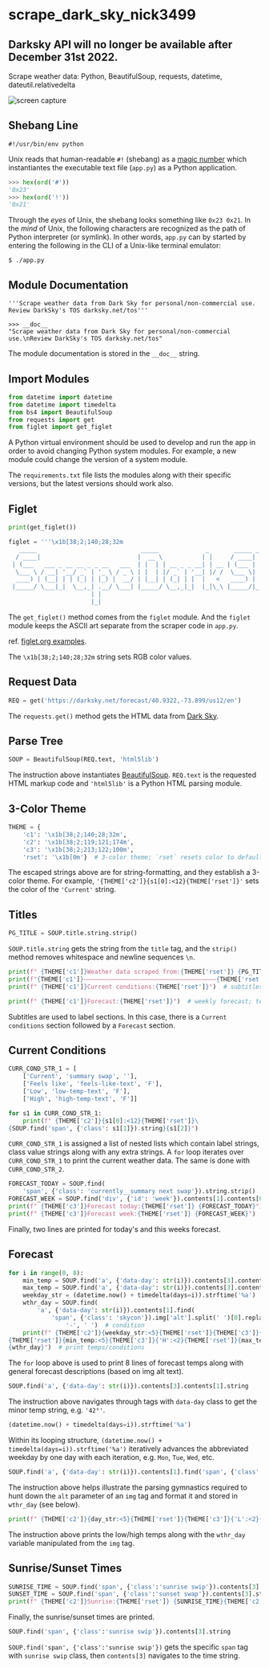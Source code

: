 # scrape_dark_sky_nick3499

## Darksky API will no longer be available after December 31st 2022.

Scrape weather data: Python, BeautifulSoup, requests, datetime, dateutil.relativedelta

![screen capture](screen_capture.png)

## Shebang Line

```shell
#!/usr/bin/env python
```

Unix reads that human-readable `#!` (shebang) as a [magic number](https://en.wikipedia.org/wiki/Shebang_(Unix)#Magic_number) which instantiantes the executable text file (`app.py`) as a Python application.

```python
>>> hex(ord('#'))
'0x23'
>>> hex(ord('!'))
'0x21'
```

Through the _eyes_ of Unix, the shebang looks something like `0x23 0x21`. In the _mind_ of Unix, the following characters are recognized as the path of Python interpreter (or symlink). In other words, `app.py` can by started by entering the following in the CLI of a Unix-like terminal emulator:

```shell
$ ./app.py
```

## Module Documentation

```
'''Scrape weather data from Dark Sky for personal/non-commercial use. Review DarkSky's TOS darksky.net/tos'''
```

```
>>> __doc__
"Scrape weather data from Dark Sky for personal/non-commercial use.\nReview DarkSky's TOS darksky.net/tos"
```

The module documentation is stored in the `__doc__` string.

## Import Modules

```python
from datetime import datetime
from datetime import timedelta
from bs4 import BeautifulSoup
from requests import get
from figlet import get_figlet
```

A Python virtual environment should be used to develop and run the app in order to avoid changing Python system modules. For example, a new module could change the version of a system module.

The `requirements.txt` file lists the modules along with their specific versions, but the latest versions should work also.

## Figlet

```python
print(get_figlet())
```

```python
figlet = '''\x1b[38;2;140;28;32m
   _____                             _____             _       _____ _
  / ____|                           |  __ \           | |     / ____| |
 | (___   ___ _ __ __ _ _ __   ___  | |  | | __ _ _ __| | __ | (___ | | ___   _
  \___ \ / __| '__/ _` | '_ \ / _ \ | |  | |/ _` | '__| |/ /  \___ \| |/ / | | |\x1b[38;2;119;121;174m
  ____) | (__| | | (_| | |_) |  __/ | |__| | (_| | |  |   <   ____) |   <| |_| |
 |_____/ \___|_|  \__,_| .__/ \___| |_____/ \__,_|_|  |_|\_\ |_____/|_|\_\___, |\x1b[38;2;140;28;32m
                       | |                                                 __/ |
                       |_|                                                |___/\x1b[0m'''
```

The `get_figlet()` method comes from the `figlet` module. And the `figlet` module keeps the ASCII art separate from the scraper code in `app.py`.

ref. [figlet.org examples](http://www.figlet.org/examples.html).

The `\x1b[38;2;140;28;32m` string sets RGB color values.

## Request Data

```python
REQ = get('https://darksky.net/forecast/40.9322,-73.899/us12/en')
```

The `requests.get()` method gets the HTML data from [Dark Sky](https://darksky.net/).

## Parse Tree

```python
SOUP = BeautifulSoup(REQ.text, 'html5lib')
```

The instruction above instantiates [BeautifulSoup](https://www.crummy.com/software/BeautifulSoup/bs4/doc/#quick-start). `REQ.text` is the requested HTML markup code and `'html5lib'` is a Python HTML parsing module.

## 3-Color Theme

```python
THEME = {
    'c1': '\x1b[38;2;140;28;32m',
    'c2': '\x1b[38;2;119;121;174m',
    'c3': '\x1b[38;2;213;122;100m',
    'rset': '\x1b[0m'}  # 3-color theme; `rset` resets color to default
```

The escaped strings above are for string-formatting, and they establish a 3-color theme. For example, `'{THEME['c2']}{s1[0]:<12}{THEME['rset']}'` sets the color of the `'Current'` string.

## Titles

```python
PG_TITLE = SOUP.title.string.strip()
```

`SOUP.title.string` gets the string from the `title` tag, and the `strip()` method removes whitespace and newline sequences `\n`.

```python
print(f" {THEME['c1']}Weather data scraped from:{THEME['rset']} {PG_TITLE}")
print(f"{THEME['c1']}―――――――――――――――――――――――――――――――――――――{THEME['rset']}")
print(f" {THEME['c1']}Current conditions:{THEME['rset']}")  # subtitles
```

```python
print(f" {THEME['c1']}Forecast:{THEME['rset']}")  # weekly forecast; temps/conditions
```

Subtitles are used to label sections. In this case, there is a `Current conditions` section followed by a `Forecast` section.

## Current Conditions

```python
CURR_COND_STR_1 = [
    ['Current', 'summary swap', ''],
    ['Feels like', 'feels-like-text', 'F'],
    ['Low', 'low-temp-text', 'F'],
    ['High', 'high-temp-text', 'F']]

for s1 in CURR_COND_STR_1:
    print(f" {THEME['c2']}{s1[0]:<12}{THEME['rset']}\
{SOUP.find('span', {'class': s1[1]}).string}{s1[2]}")
```

`CURR_COND_STR_1` is assigned a list of nested lists which contain label strings, class value strings along with any extra strings. A `for` loop iterates over `CURR_COND_STR_1` to print the current weather data. The same is done with `CURR_COND_STR_2`.

```python
FORECAST_TODAY = SOUP.find(
    'span', {'class': 'currently__summary next swap'}).string.strip()
FORECAST_WEEK = SOUP.find('div', {'id': 'week'}).contents[1].contents[0].strip()
print(f" {THEME['c3']}Forecast today:{THEME['rset']} {FORECAST_TODAY}")
print(f" {THEME['c3']}Forecast week:{THEME['rset']} {FORECAST_WEEK}")
```

Finally, two lines are printed for today's and this weeks forecast.

## Forecast

```python
for i in range(0, 8):
    min_temp = SOUP.find('a', {'data-day': str(i)}).contents[3].contents[1].string
    max_temp = SOUP.find('a', {'data-day': str(i)}).contents[3].contents[5].string
    weekday_str = (datetime.now() + timedelta(days=i)).strftime('%a')
    wthr_day = SOUP.find(
        'a', {'data-day': str(i)}).contents[1].find(
            'span', {'class': 'skycon'}).img['alt'].split(' ')[0].replace(
                '-', ' ')  # condition
    print(f" {THEME['c2']}{weekday_str:<5}{THEME['rset']}{THEME['c3']}{'L':<2}\
{THEME['rset']}{min_temp:<5}{THEME['c3']}{'H':<2}{THEME['rset']}{max_temp:<5}\
{wthr_day}")  # print temps/conditions
```

The `for` loop above is used to print 8 lines of forecast temps along with general forecast descriptions (based on img alt text).

```python
SOUP.find('a', {'data-day': str(i)}).contents[3].contents[1].string
```

The instruction above navigates through tags with `data-day` class to get the minor temp string, e.g. `'42°'`.

```python
(datetime.now() + timedelta(days=i)).strftime('%a')
```

Within its looping structure, `(datetime.now() + timedelta(days=i)).strftime('%a')` iteratively advances the abbreviated weekday by one day with each iteration, e.g. `Mon`, `Tue`, `Wed`, etc.

```python
SOUP.find('a', {'data-day': str(i)}).contents[1].find('span', {'class': 'skycon'}).img['alt'].split(' ')[0].replace('-', ' ')
```

The instruction above helps illustrate the parsing gymnastics required to hunt down the `alt` parameter of an `img` tag and format it and stored in `wthr_day` (see below).

```python
print(f" {THEME['c2']}{day_str:<5}{THEME['rset']}{THEME['c3']}{'L':<2}{THEME['rset']}{min_temp:<5}{THEME['c3']}{'H':<2}{THEME['rset']}{max_temp:<5}{wthr_day}")
```

The instruction above prints the low/high temps along with the `wthr_day` variable manipulated from the `img` tag.

## Sunrise/Sunset Times

```python
SUNRISE_TIME = SOUP.find('span', {'class':'sunrise swip'}).contents[3].string
SUNSET_TIME = SOUP.find('span', {'class':'sunset swap'}).contents[3].string
print(f" {THEME['c2']}Sunrise:{THEME['rset']} {SUNRISE_TIME}{THEME['c2']} | Sunset:{THEME['rset']} {SUNSET_TIME}")
```

Finally, the sunrise/sunset times are printed.

```python
SOUP.find('span', {'class':'sunrise swip'}).contents[3].string
```

`SOUP.find('span', {'class':'sunrise swip'})` gets the specific `span` tag with `sunrise swip` class, then `contents[3]` navigates to the time string.
